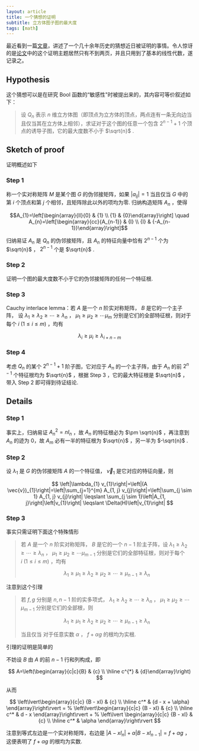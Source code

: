 ```yaml
---
layout: article
title: 一个猜想的证明
subtitle: 立方体图子图的最大度
tags: [math]
---
```


最近看到一篇[文章](https://www.quantamagazine.org/mathematician-solves-computer-science-conjecture-in-two-pages-20190725/)，讲述了一个几十余年历史的猜想近日被证明的事情。令人惊讶的是[论文](https://arxiv.org/abs/1907.00847)中的这个证明主题居然只有不到两页，并且只用到了基本的线性代数，遂记录之。

## Hypothesis
这个猜想可以是在研究 Bool 函数的“敏感性"时被提出来的，其内容可等价叙述如下：
> 设  $Q_n$ 表示  $n$  维立方体图（即顶点为立方体的顶点，两点连有一条无向边当且仅当其在立方体上相邻），求证对于这个图的任意一个包含  $2^{n-1} + 1$  个顶点的诱导子图，它的最大度数不小于 $\sqrt{n}$ .

## Sketch of proof

证明概述如下

### Step 1
称一个实对称矩阵 $M$ 是某个图 $G$ 的伪邻接矩阵，如果 $\lvert a_{ij}\rvert = 1$ 当且仅当 $G$ 中的第 $i$ 个顶点和第 $j$ 个相邻，且矩阵除此以外的项均为零. 归纳构造矩阵 $A_n$ ，使得

$$A_{1}=\left[\begin{array}{ll}{0} & {1} \\ {1} & {0}\end{array}\right] \quad A_{n}=\left[\begin{array}{cc}{A_{n-1}} & {I} \\ {I} & {-A_{n-1}}\end{array}\right]$$

归纳易证 $A_n$ 是 $Q_n$ 的伪邻接矩阵，且 $A_n$ 的特征向量中恰有 $2^{n - 1}$ 个为  $\sqrt{n}$ ， $2^{n - 1}$ 个是  $\sqrt{n}$ . 

### Step 2
证明一个图的最大度数不小于它的伪邻接矩阵的任何一个特征根. 

### Step 3
Cauchy interlace lemma：若 $A$ 是一个 $n$ 阶实对称矩阵， $B$ 是它的一个主子阵，
设 $\lambda_1 \geq \lambda_2 \geq \cdots \geq \lambda_n$ ， $\mu_1 \geq \mu_2 \geq \cdots \mu_m$ 分别是它们的全部特征根，则对于每个 $i\ (1 \leq i \leq m)$ ，均有

$$ \lambda_i \geq \mu_i \geq \lambda_{i + n - m} $$

### Step 4
考虑 $Q_n$ 的某个 $2^{n - 1} + 1$ 阶子图，它对应于 $A_n$ 的一个主子阵，由于 $A_n$ 的前 $2^{n - 1}$ 个特征根均为 $\sqrt{n}$ ，根据 Step 3 ，它的最大特征根是 $\sqrt{n}$ ，带入 Step 2 即可得到待证结论. 

## Details

### Step 1
事实上，归纳易证 $A_n^2 = nI_n$ ，故 $A_n$ 的特征根必为 $\pm \sqrt{n}$ ，再注意到 $A_n$ 的迹为 0，故 $A_m$ 必有一半的特征根为 $\sqrt{n}$ ，另一半为 $-\sqrt{n}$ .

### Step 2
设 $\lambda_1$ 是 $G$ 的伪邻接矩阵 $A$ 的一个特征值， $\vec{v}_1$ 是它对应的特征向量，则

$$
\left|\lambda_{1} v_{1}\right|=\left|(A \vec{v})_{1}\right|=\left|\sum_{j=1}^{m} A_{1, j} v_{j}\right|=\left|\sum_{j \sim 1} A_{1, j} v_{j}\right| \leqslant \sum_{j \sim 1}\left|A_{1, j}\right|\left|v_{1}\right| \leqslant \Delta(H)\left|v_{1}\right|
$$

### Step 3
事实只需证明下面这个特殊情形
> 若 $A$ 是一个 $n$ 阶实对称矩阵， $B$ 是它的一个 $n - 1$ 阶主子阵，设 $\lambda_1 \geq \lambda_2 \geq \cdots \geq \lambda_n$ ， $\mu_1 \geq \mu_2 \geq \cdots \mu_{m - 1}$ 分别是它们的全部特征根，则对于每个 $i\ (1 \leq i \leq m)$ ，均有
> 
> $$ \lambda_1 \geq \mu_1 \geq \lambda_2 \geq \mu_2 \geq \cdots \geq \mu_{n - 1} \geq \lambda_n $$ 

注意到这个引理
> 若 $f, g$ 分别是 $n, n-1$ 阶的实多项式， $\lambda_1 \geq \lambda_2 \geq \cdots \geq \lambda_n$ ， $\mu_1 \geq \mu_2 \geq \cdots \mu_{m - 1}$ 分别是它们的全部根，则
> 
> $$ \lambda_1 \geq \mu_1 \geq \lambda_2 \geq \mu_2 \geq \cdots \geq \mu_{n - 1} \geq \lambda_n $$ 
> 
> 当且仅当 对于任意实数 $\alpha$ ， $f + \alpha g$ 的根均为实根. 

引理的证明是简单的

不妨设 $B$ 由 $A$ 的前 $n - 1$ 行和列构成，即

$$
A=\left(\begin{array}{c|c}{B} & {c} \\ \hline c^{*} & {d}\end{array}\right)
$$

从而

$$
\left\lvert\begin{array}{c|c}
    {B - xI} & {c} \\ \hline 
    c^* & {d - x + \alpha}
\end{array}\right\rvert =
%
\left\lvert\begin{array}{c|c}
    {B - xI} & {c} \\ \hline 
    c^* & d - x 
\end{array}\right\rvert + 
%
\left\lvert \begin{array}{c|c}
    {B - xI} & {c} \\ \hline
    c^* & \alpha 
\end{array}\right\rvert
 $$

 注意到等式左边是一个实对称矩阵，右边是 $\lvert A - xI_n\rvert + \alpha \lvert B - xI_{n - 1} \rvert = f + \alpha g$ ，这便表明了 $f + \alpha g$ 的根均为实数. 
